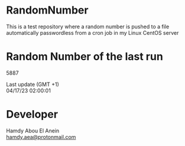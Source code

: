 # RandomNumber    
This is a test repository where a random number is pushed to a file automatically passwordless from a cron job in my Linux CentOS server    
# Random Number of the last run   
5887
      
Last update (GMT +1)    
04/17/23 02:00:01
# Developer    
Hamdy Abou El Anein   
hamdy.aea@protonmail.com
